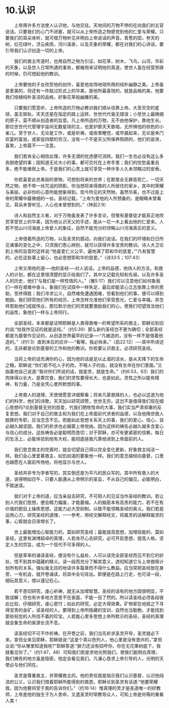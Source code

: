 # 10.认识

　　上帝用许多方法使人认识他，与他交往。天地间的万物不停的在向我们的五官说话。只要我们的心门不闭塞，就可以从上帝所造之物感觉到他的仁爱与荣耀。只要我们的耳朵肯听，就可借万物听见并明白上帝说话的声音。青葱的田，参天的树，红花绿叶，浮云疾雨，河川溪泉，以及天象的荣耀，都在对我们的心讲话，要引导我们认识创造一切的上帝。

　　我们的救主传道时，也用自然之物为引证，如花草，树木，飞鸟，山河，华彩的天象，以及世人日常所遇的事务，都被用来证明他的真道，使世人虽在经营劳碌的时候，仍可想起他的教训。

　　上帝要他的子女欣赏他的创作，喜爱他妆饰地球所用的纯朴幽静之美。上帝虽是爱美的，但还有一件胜过形式上的华美，是他所最喜悦的，就是品格的美，他要我们培植纯朴圣洁的品格，好象花草般幽雅的美。

　　只要我们愿意听，上帝所造的万物必教训我们顺从信靠上帝。大至天空的星球，虽无铁轨，天天还是在指定的路上运转，世世代代毫无错误；小至世上最微细的原子，莫不顺从创造者的旨意。凡上帝所造的万物，无不由他保护，靠他生长。那位世世代代管理宇宙间无数星球的主，也爱护那天天歌唱，无所惧怕的棕色的小雀儿。至于世人，无论是工作，或是祈祷，或夜里睡觉，或早晨起来，无论是朱门欢宴的富翁，或家徒四壁的穷汉，没有一个不是天父所保养照顾的，他们的哀哭，喜笑，上帝莫不一一注意。

　　我们若肯全心相信此理，许多无谓的忧虑便可消除。我们一生也必没有这么多丧胆绝望的事；因知道无论大小的事，都可交托在上帝手里；我们的忧愁虽重且多，绝不能难倒上帝。于是我们的心灵上就可享受一种许多人久未领略过的安泰。

　　你若喜爱此世美丽的景物，可想到将来的世界；在那里全无罪恶死亡，一切天然之物，绝不带一丝咒诅的阴影。你当想将来得救的人所居住的家乡，其中的荣耀与美丽，必非你的心意所能想象得到。现今所见的天然物，虽然华美，也不过是上帝的荣耀中最微细的一丝。圣经记载，“上帝为爱他的人所预备的，是眼睛未曾看见，耳朵未曾听见，人心也未曾想到的。”（林前2:9）

　　诗人和自然主义者，对于万物虽发表了许多言论，但惟有基督徒才能真正地欣赏享受世上的华美，因为他认识天父的手迹，能从一花一木上看出他的仁爱来。人若不觉山川河海是上帝爱人的象征，自然不能充分的领略山川河海真实的意义。

　　上帝借着所造的万物，以及圣灵的感动，向我们说话。在我们的环境和日日所见诸事的变化之中，只须我们悉心辨别，就可以获得许多宝贵的教训。诗人大卫论到上帝的旨意时这样说:“他喜爱仁义公平，遍地满了耶和华的慈爱，”“凡有智慧的，必在这些事上留心，也必思想耶和华的慈爱。”（诗33:5；107:43）

　　上帝又用他的道──他的圣经──对人说话。上帝的品德，他待人的方法，和救人的计划，都在这里很清楚的显示给我们了。其中又记载先知和先祖，以及许多圣人的历史，他们“与我们是一样性情的人。”（雅5:17）我们可以注意他们如何象我们一样在艰难中奋斗，象我们在试探中一样失足，最后却能坚心立志依靠上帝的恩助，至终得胜；我们寻求公义，自然难免遭遇困难，但看到他们的事，便可以得到勉励。我们研究他们所有的经历，上帝怎样允准他们享受恩光，仁爱与幸福，并怎样恩助他们成就伟业，那位默示他们的灵就要激励我们的心，使我们切望效法他们的品性，象他们一样与上帝同行。

　　全部圣经，本来都是证明耶稣是人类得救唯一的希望所系的救主，耶稣论到旧约说:“给我作见证的就是这经。”（约5:39）那么新约圣经岂不更为确切；全部圣经都是为基督作见证的，从创造世界最早的记录──“凡被造的，没有一样不是借着他造的。”（约1:3）直到末后的应许──“看哪，我必快来。”（启22:12）──其中所讲述的，无非都是论到基督的工作和他的教训。你若要认识救主，必须研究圣经。

　　当将上帝的话充满你的心，因为他的话是足以止渴的活水，是从天降下的生命之粮。耶稣说:“你们若不吃人子的肉，不喝人子的血，就没有生命在你们里面。”又指着他自己说道:“我对你们所说的话，就是灵，就是生命。”（约6:53，63）我们的肉体得以长大，是靠饮食，我们的灵性要得长大，也是如此。灵性之所以能有精神，有力量，乃是全凭心里所默想的事。

　　上帝救人的道理，天使很愿意详细察看；将来凡蒙救赎的人，也必以这道为他们的科学，他们的诗歌，天天加以研究颂赞，世世无穷。这岂不是值得我们现在细心思想吗?论到基督无穷的慈爱，代我们牺牲性命的大事，我们实当严肃郑重的反复思想。我们对于自己的救主和为我们在上帝面前代求者的品德，以及他降世救人脱罪的专职，应当念念不忘。若能如此思想关系天上的事，我们的爱心，信心，自必越久越坚固，我们的祈求也必越蒙上帝悦纳。因为这样的祷告必越久越多含爱心与信心的成分。这些祷告必是聪明而恳切；对于耶稣，亦可有更紧密的信赖，每日的生活上，必能体验到他有大权，能彻底拯救凡靠他进到上帝面前的人。

　　我们思念救主的完善时，就会切望自己得以完全变化更新，好象救主纯洁一样。我们会心里爱慕救主，如饥如渴的要象他一样。我们的意念越倾向基督，口里也越愿在人面前传扬他，将他显示与世人。

　　圣经并非专为学者写的，其实倒还是为平凡的民众写的。其中所有救人的大道，说得明如日午，只要人能遵从上帝明示的圣旨，不从自己的偏见，必能明白，不致迷误。

　　我们对于上帝的道，应当亲自去研究，不可把人的见证当作圣经的教训。若让别人代我们思想，便会精力偏废，才能萎缩。人的脑筋本有高贵的能力，若不在有价值的题目上操练思想，这能力必大受抑制，以致不能领略圣经的奥义。我们若是运用心力，研究圣经的道理，一一参考，用经文解释经文，将属灵的话解释属灵的事，心智就会日渐增长了。

　　世上最能增加心智能力的，莫如研究圣经；最能提高思想，加增技能的，莫如圣经。这里有渊博超卓的真理，人若肯尽心去研究，必可开启思想，提高人格，坚定人生的宗旨，成为一个现代不可多得的人。

　　但是草率的诵读圣经，便没有什么益处，人可以读完全部圣经而见不到它的妙处，悟不到其中蕴藏的精义。读一段而充分了解其意义，透彻知道它与上帝救赎计划所有的关系，强似毫无目的地读许多篇章而不得什么教益。应当常把圣经放在身旁，一有机会，就开卷诵读，将其中全句背出。即便是在路上行走，也可读一段，细玩其意义，借以谨记在心。

　　若不恳切研究，虔心祈祷，就无从加增智慧。圣经的话有的地方固很明显，不致误解；但也有许多地方意思不在表面，不能一目了然的。所以读圣经必须各段彼此比较，仔细研究，虔心思忖；如此的研究，必定大得效果。矿物家在地层之下寻得宝贵的金矿，读圣经的人，要得到上帝所隐藏的宝训，自然也当勤勉，才能找到那些轻忽的人所找不着的珍宝。人若能心里多思想上帝所默示的圣经，圣经的真理就会象生命的泉源长流不息。

　　读圣经切不可不作祈祷。在开卷之前，我们当先祈求圣灵开导，圣灵就必下来。拿但业来见耶稣，耶稣就说:“这是个真以色列人，他心里是没有诡诈的，”拿但业说:“你从哪里知道我呢?”耶稣答道:“腓力还没有招呼你，你在无花果树底下，我就看见你了。”（约1:47，48）可知我们若是求他光照我们，使我们能明白真理，我们祷告的地方虽是隐密，他定会看见我们。凡谦心恳求上帝引导的人，光明的天使必与他们同在。

　　圣灵是尊重救主，并荣耀救主的。他的责任就是指示我们认识基督，认识他纯洁的公义，认识我们借着耶稣所能得到的救恩。耶稣论到圣灵有话道:“他要荣耀我，因为他要将受于我的告诉你们。”（约16:14）惟真理的灵才是圣道唯一的好教师，上帝差他的独生子为人舍命，又遣圣灵时常教导众人，可知上帝是何等的重看人类！
